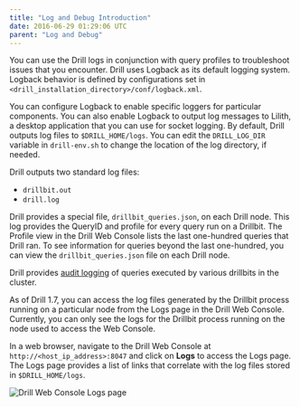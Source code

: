 ```yaml
---
title: "Log and Debug Introduction"
date: 2016-06-29 01:29:06 UTC
parent: "Log and Debug"
---
```


You can use the Drill logs in conjunction with query profiles to troubleshoot issues that you encounter. Drill uses Logback as its default logging system. Logback behavior is defined by configurations set in `<drill_installation_directory>/conf/logback.xml`. 

You can configure Logback to enable specific loggers for particular components. You can also enable Logback to output log messages to Lilith, a desktop application that you can use for socket logging. By default, Drill outputs log files to `$DRILL_HOME/logs`. You can edit the `DRILL_LOG_DIR` variable in `drill-env.sh` to change the location of the log directory, if needed.

Drill outputs two standard log files:  

* `drillbit.out`
* `drill.log`

Drill provides a special file, `drillbit_queries.json`, on each Drill node. This log provides the QueryID and profile for every query run on a Drillbit. The Profile view in the Drill Web Console lists the last one-hundred queries that Drill ran. To see information for queries beyond the last one-hundred, you can view the `drillbit_queries.json` file on each Drill node.

Drill provides [audit logging]({{site.baseurl}}/docs/query-audit-logging/) of queries executed by various drillbits in the cluster. 

As of Drill 1.7, you can access the log files generated by the Drillbit process running on a particular node from the Logs page in the Drill Web Console. Currently, you can only see the logs for the Drillbit process running on the node used to access the Web Console.

In a web browser, navigate to the Drill Web Console at `http://<host_ip_address>:8047` and click on **Logs** to access the Logs page. The Logs page provides a list of links that correlate with the log files stored in `$DRILL_HOME/logs`.  

![Drill Web Console Logs page](http://i.imgur.com/HsZ7p1H.png)
 



